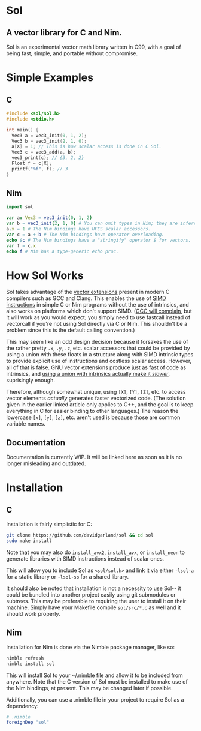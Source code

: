 # Sol
## A vector library for C and Nim.
Sol is an experimental vector math library written in C99, with a goal of being fast, simple, and portable without compromise.

# Simple Examples
## C
```C
#include <sol/sol.h>
#include <stdio.h>

int main() {
  Vec3 a = vec3_init(0, 1, 2);
  Vec3 b = vec3_init(2, 1, 0);
  a[X] = 1; // This is how scalar access is done in C Sol.
  Vec3 c = vec3_add(a, b);
  vec3_print(c); // {3, 2, 2}
  Float f = c[X];
  printf("%f", f); // 3
}
```
## Nim
```Nim
import sol

var a: Vec3 = vec3_init(0, 1, 2)
var b = vec3_init(2, 1, 0) # You can omit types in Nim; they are inferred.
a.x = 1 # The Nim bindings have UFCS scalar accessors.
var c = a + b # The Nim bindings have operator overloading.
echo $c # The Nim bindings have a "stringify" operator $ for vectors.
var f = c.x
echo f # Nim has a type-generic echo proc.
```

# How Sol Works
Sol takes advantage of the [vector extensions](https://gcc.gnu.org/onlinedocs/gcc/Vector-Extensions.html) present in modern C compilers such as GCC and Clang.
This enables the use of [SIMD instructions](https://en.wikipedia.org/wiki/SIMD) in simple C or Nim programs without the use of intrinsics, and also works on platforms which don't support SIMD. ([GCC will complain](https://stackoverflow.com/a/39392154/6411165), but it will work as you would expect; you simply need to use fastcall instead of vectorcall if you're not using Sol directly via C or Nim. This shouldn't be a problem since this is the default calling convention.)

This may seem like an odd design decision because it forsakes the use of the rather pretty `.x`, `.y`, `.z`, etc. scalar accessors that could be provided by using a union with these floats in a structure along with SIMD intrinsic types to provide explicit use of instructions and costless scalar access.
However, all of that is false. GNU vector extensions produce just as fast of code as intrinsics, and [using a union with intrinsics actually make it *slower*](https://t0rakka.silvrback.com/simd-scalar-accessor), suprisingly enough.

Therefore, although somewhat unique, using `[X]`, `[Y]`, `[Z]`, etc. to access vector elements *actually* generates faster vectorized code. (The solution given in the earlier linked article only applies to C++, and the goal is to keep everything in C for easier binding to other languages.) The reason the lowercase `[x]`, `[y]`, `[z]`, etc. aren't used is because those are common variable names.

## Documentation
Documentation is currently WIP. It will be linked here as soon as it is no longer misleading and outdated.

# Installation
## C
Installation is fairly simplistic for C:
```Bash
git clone https://github.com/davidgarland/sol && cd sol
sudo make install
```
Note that you may also do `install_avx2`, `install_avx`, or `install_neon` to generate libraries with SIMD instructions instead of scalar ones.

This will allow you to include Sol as `<sol/sol.h>` and link it via either `-lsol-a` for a static library or `-lsol-so` for a shared library.

It should also be noted that installation is not a necessity to use Sol-- it could be bundled into another project easily using git submodules or subtrees. 
This may be preferable to requiring the user to install it on their machine.
Simply have your Makefile compile `sol/src/*.c` as well and it should work properly.

## Nim
Installation for Nim is done via the Nimble package manager, like so:
```Bash
nimble refresh
nimble install sol
```
This will install Sol to your ~/.nimble file and allow it to be included from anywhere.
Note that the C version of Sol must be installed to make use of the Nim bindings, at present. This may be changed later if possible.

Additionally, you can use a .nimble file in your project to require Sol as a dependency:
```nimble
# .nimble
foreignDep "sol"
```
